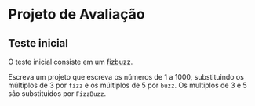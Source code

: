 # Projeto de Avaliação


## Teste inicial

O teste inicial consiste em um [fizbuzz](https://en.wikipedia.org/wiki/Fizz_buzz).

Escreva um projeto que escreva os números de 1 a 1000, substituindo os múltiplos
de 3 por `fizz` e os múltiplos de 5 por `buzz`. Os multiplos de 3 e 5 são
substituídos por `FizzBuzz`.
